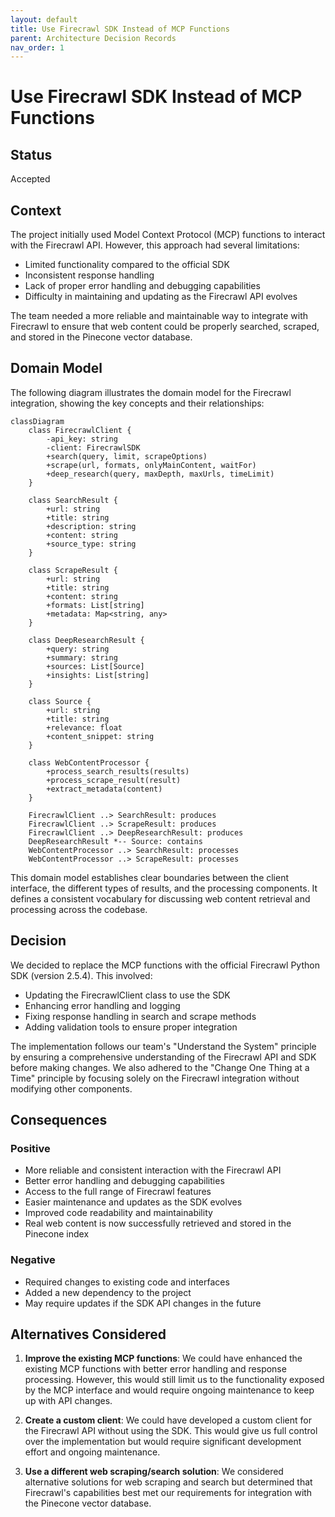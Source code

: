 ```yaml
---
layout: default
title: Use Firecrawl SDK Instead of MCP Functions
parent: Architecture Decision Records
nav_order: 1
---
```


# Use Firecrawl SDK Instead of MCP Functions

## Status
Accepted

## Context
The project initially used Model Context Protocol (MCP) functions to interact with the Firecrawl API. However, this approach had several limitations:
- Limited functionality compared to the official SDK
- Inconsistent response handling
- Lack of proper error handling and debugging capabilities
- Difficulty in maintaining and updating as the Firecrawl API evolves

The team needed a more reliable and maintainable way to integrate with Firecrawl to ensure that web content could be properly searched, scraped, and stored in the Pinecone vector database.

## Domain Model

The following diagram illustrates the domain model for the Firecrawl integration, showing the key concepts and their relationships:

```mermaid
classDiagram
    class FirecrawlClient {
        -api_key: string
        -client: FirecrawlSDK
        +search(query, limit, scrapeOptions)
        +scrape(url, formats, onlyMainContent, waitFor)
        +deep_research(query, maxDepth, maxUrls, timeLimit)
    }
    
    class SearchResult {
        +url: string
        +title: string
        +description: string
        +content: string
        +source_type: string
    }
    
    class ScrapeResult {
        +url: string
        +title: string
        +content: string
        +formats: List[string]
        +metadata: Map<string, any>
    }
    
    class DeepResearchResult {
        +query: string
        +summary: string
        +sources: List[Source]
        +insights: List[string]
    }
    
    class Source {
        +url: string
        +title: string
        +relevance: float
        +content_snippet: string
    }
    
    class WebContentProcessor {
        +process_search_results(results)
        +process_scrape_result(result)
        +extract_metadata(content)
    }
    
    FirecrawlClient ..> SearchResult: produces
    FirecrawlClient ..> ScrapeResult: produces
    FirecrawlClient ..> DeepResearchResult: produces
    DeepResearchResult *-- Source: contains
    WebContentProcessor ..> SearchResult: processes
    WebContentProcessor ..> ScrapeResult: processes
```

This domain model establishes clear boundaries between the client interface, the different types of results, and the processing components. It defines a consistent vocabulary for discussing web content retrieval and processing across the codebase.

## Decision
We decided to replace the MCP functions with the official Firecrawl Python SDK (version 2.5.4). This involved:
- Updating the FirecrawlClient class to use the SDK
- Enhancing error handling and logging
- Fixing response handling in search and scrape methods
- Adding validation tools to ensure proper integration

The implementation follows our team's "Understand the System" principle by ensuring a comprehensive understanding of the Firecrawl API and SDK before making changes. We also adhered to the "Change One Thing at a Time" principle by focusing solely on the Firecrawl integration without modifying other components.

## Consequences
### Positive
- More reliable and consistent interaction with the Firecrawl API
- Better error handling and debugging capabilities
- Access to the full range of Firecrawl features
- Easier maintenance and updates as the SDK evolves
- Improved code readability and maintainability
- Real web content is now successfully retrieved and stored in the Pinecone index

### Negative
- Required changes to existing code and interfaces
- Added a new dependency to the project
- May require updates if the SDK API changes in the future

## Alternatives Considered
1. **Improve the existing MCP functions**: We could have enhanced the existing MCP functions with better error handling and response processing. However, this would still limit us to the functionality exposed by the MCP interface and would require ongoing maintenance to keep up with API changes.

2. **Create a custom client**: We could have developed a custom client for the Firecrawl API without using the SDK. This would give us full control over the implementation but would require significant development effort and ongoing maintenance.

3. **Use a different web scraping/search solution**: We considered alternative solutions for web scraping and search but determined that Firecrawl's capabilities best met our requirements for integration with the Pinecone vector database.
